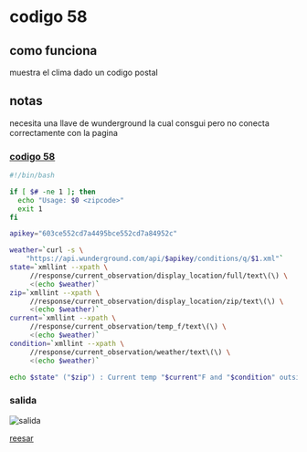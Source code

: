 # codigo 58
## como funciona
muestra el clima dado un codigo postal

## notas
necesita una llave de wunderground la cual consgui pero no conecta correctamente con la pagina

### [codigo 58](Recipes/58weather.sh)

```bash
#!/bin/bash

if [ $# -ne 1 ]; then
  echo "Usage: $0 <zipcode>"
  exit 1
fi

apikey="603ce552cd7a4495bce552cd7a84952c"

weather=`curl -s \
    "https://api.wunderground.com/api/$apikey/conditions/q/$1.xml"`
state=`xmllint --xpath \
     //response/current_observation/display_location/full/text\(\) \
     <(echo $weather)`
zip=`xmllint --xpath \
     //response/current_observation/display_location/zip/text\(\) \
     <(echo $weather)`
current=`xmllint --xpath \
     //response/current_observation/temp_f/text\(\) \
     <(echo $weather)`
condition=`xmllint --xpath \
     //response/current_observation/weather/text\(\) \
     <(echo $weather)`

echo $state" ("$zip") : Current temp "$current"F and "$condition" outside." 
```
### salida 
![salida](Salidas/58.png)

[reesar](README.md)